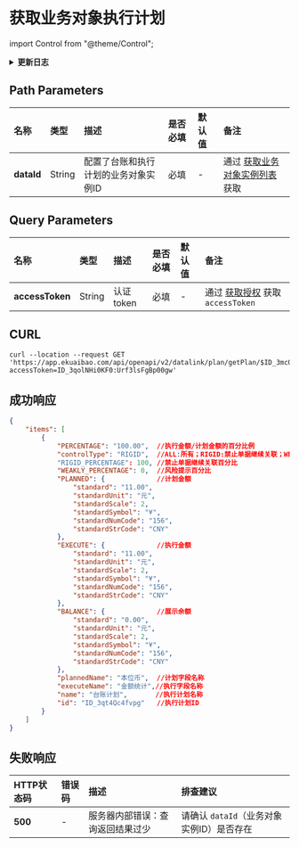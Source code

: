 # 获取业务对象执行计划

import Control from "@theme/Control";

<Control
method="GET"
url="/api/openapi/v2/datalink/plan/getPlan/$`dataId`"
/>

<details>
  <summary><b>更新日志</b></summary>
  <div>

  [**0.7.153**](/docs/open-api/notice/update-log#07153) -> 🆕 新增了本接口。<br/>

  </div>
</details>

## Path Parameters

| 名称 | 类型 | 描述 | 是否必填 | 默认值 | 备注 |
| :--- | :--- | :--- | :--- |:--- | :--- |
| **dataId** | String | 配置了台账和执行计划的业务对象实例ID | 必填 | - | 通过 [获取业务对象实例列表](/docs/open-api/datalink/get-entity-info) 获取 |

## Query Parameters

| 名称 | 类型 | 描述 | 是否必填 | 默认值 | 备注 |
| :--- | :--- | :--- | :--- |:--- | :--- |
| **accessToken** | String | 认证token | 必填 | - | 通过 [获取授权](/docs/open-api/getting-started/auth) 获取 `accessToken` |

## CURL
```shell
curl --location --request GET 'https://app.ekuaibao.com/api/openapi/v2/datalink/plan/getPlan/$ID_3mcOcKEYUeM?accessToken=ID_3qolNHi0KF0:Urf3lsFgBp00gw'
```

## 成功响应
```json
{
    "items": [
        {
            "PERCENTAGE": "100.00",  //执行金额/计划金额的百分比例
            "controlType": "RIGID",  //ALL:所有；RIGID:禁止单据继续关联；WEAKLY:显示风险提示；NONE:允许执行金额超过计划金额。当controlType=RIGID见RIGID_PERCENTAGE，同理controlType=WEAKLY见WEAKLY_PERCENTAGE，controlType=NONE时无
            "RIGID_PERCENTAGE": 100, //禁止单据继续关联百分比
            "WEAKLY_PERCENTAGE": 0,  //风险提示百分比
            "PLANNED": {             //计划金额
                "standard": "11.00",
                "standardUnit": "元",
                "standardScale": 2,
                "standardSymbol": "¥",
                "standardNumCode": "156",
                "standardStrCode": "CNY"
            },
            "EXECUTE": {             //执行金额
                "standard": "11.00",
                "standardUnit": "元",
                "standardScale": 2,
                "standardSymbol": "¥",
                "standardNumCode": "156",
                "standardStrCode": "CNY"
            },
            "BALANCE": {             //展示余额
                "standard": "0.00",
                "standardUnit": "元",
                "standardScale": 2,
                "standardSymbol": "¥",
                "standardNumCode": "156",
                "standardStrCode": "CNY"
            },
            "plannedName": "本位币",  //计划字段名称
            "executeName": "金额统计",//执行字段名称
            "name": "台账计划",       //执行计划名称
            "id": "ID_3qt4Qc4fvpg"   //执行计划ID
        }
    ]
}
```

## 失败响应

| HTTP状态码 | 错误码 | 描述 | 排查建议 |
| :--- | :--- | :--- | :--- |
| **500** | - | 服务器内部错误：查询返回结果过少 | 请确认 `dataId`（业务对象实例ID）是否存在 | 

